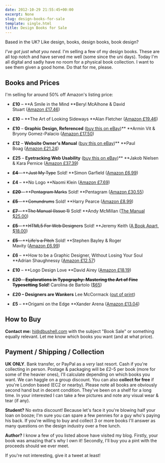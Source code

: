 ```yaml
---
date: 2012-10-29 21:55:45+00:00
excerpt: None
slug: design-books-for-sale
template: single.html
title: Design Books for Sale
---
```


Based in the UK? Like design, books, design books, book design?

_I've got just what you need._ I'm selling a few of my design books. These are all top notch and have served me well (some since the uni days). Today I'm all digital and sadly have no room for a physical book collection. I want to see them given a good home. Do that for me, please.

## Books and Prices

I'm selling for around 50% off Amazon's listing price:

* **£10** – **A Smile in the Mind
**Beryl McAlhone & David Stuart ([Amazon £17.46](http://www.amazon.co.uk/gp/product/0714838128/ref=as_li_ss_tl?ie=UTF8&camp=1634&creative=19450&creativeASIN=0714838128&linkCode=as2&tag=davibush-21))
* **£10** – **The Art of Looking Sideways
**Alan Fletcher ([Amazon £19.46](http://www.amazon.co.uk/gp/product/0714834491/ref=as_li_ss_tl?ie=UTF8&camp=1634&creative=19450&creativeASIN=0714834491&linkCode=as2&tag=davibush-21))
* **£10** – **Graphic Design, Referenced** ([buy this on eBay](http://www.ebay.co.uk/itm/321017309373))**
**Armin Vit & Bryony Gomez-Palacio ([Amazon £17.50](http://www.amazon.co.uk/gp/product/1592537421/ref=as_li_ss_tl?ie=UTF8&camp=1634&creative=19450&creativeASIN=1592537421&linkCode=as2&tag=davibush-21))

* **£12** – **Website Owner's Manual** ([buy this on eBay](http://www.ebay.co.uk/itm/321017332625))**
**Paul Boag ([Amazon £21.24](http://www.amazon.co.uk/gp/product/1933988452/ref=as_li_ss_tl?ie=UTF8&camp=1634&creative=19450&creativeASIN=1933988452&linkCode=as2&tag=davibush-21))
* **£25** – **Eyetracking Web Usability** ([buy this on eBay](http://www.ebay.co.uk/itm/Eyetracking-Web-Usability-/321017320017))**
**Jakob Nielsen & Kara Pernice ([Amazon £37.39](http://www.amazon.co.uk/gp/product/0321498364/ref=as_li_ss_tl?ie=UTF8&camp=1634&creative=19450&creativeASIN=0321498364&linkCode=as2&tag=davibush-21))
* <del>**£4** – </del>**<del>Just My Type</del> Sold!
**Simon Garfield ([Amazon £6.99](http://www.amazon.co.uk/gp/product/1846683025/ref=as_li_ss_tl?ie=UTF8&camp=1634&creative=19450&creativeASIN=1846683025&linkCode=as2&tag=davibush-21))
* **£4** – **No Logo
**Naomi Klein ([Amazon £7.69](http://www.amazon.co.uk/gp/product/000734077X/ref=as_li_ss_tl?ie=UTF8&camp=1634&creative=19450&creativeASIN=000734077X&linkCode=as2&tag=davibush-21))
* <del>**£20** – </del>**<del>Pentagram Marks</del> Sold!
**Pentagram ([Amazon £30.55](http://www.amazon.co.uk/gp/product/1856696685/ref=as_li_ss_tl?ie=UTF8&camp=1634&creative=19450&creativeASIN=1856696685&linkCode=as2&tag=davibush-21))
* <del>**£5** – </del>**<del>Conundrums</del> Sold!
**Harry Pearce ([Amazon £8.99](http://www.amazon.co.uk/gp/product/0061826596/ref=as_li_ss_tl?ie=UTF8&camp=1634&creative=19450&creativeASIN=0061826596&linkCode=as2&tag=davibush-21))
* <del>**£7** – </del>**<del>The Manual (Issue 1)</del> Sold!
**Andy McMillan ([The Manual $25.00](http://alwaysreadthemanual.com/))
* <del>**£5** – </del>**<del>HTML5 For Web Designers</del> Sold!
**Jeremy Keith ([A Book Apart, $18.00](http://www.abookapart.com/products/html5-for-web-designers))
* <del>**£5** – </del>**<del>Life's a Pitch</del> Sold!
**Stephen Bayley & Roger Mavity ([Amazon £6.99](http://www.amazon.co.uk/gp/product/0552156833/ref=as_li_ss_tl?ie=UTF8&camp=1634&creative=19450&creativeASIN=0552156833&linkCode=as2&tag=davibush-21))
* **£6** – **How to be a Graphic Designer, Without Losing Your Soul
**Adrian Shaughnessy ([Amazon £12.57](http://www.amazon.co.uk/gp/product/1856697096/ref=as_li_ss_tl?ie=UTF8&camp=1634&creative=19450&creativeASIN=1856697096&linkCode=as2&tag=davibush-21))
* **£10** – **Logo Design Love
**David Airey ([Amazon £18.19](http://www.amazon.co.uk/gp/product/0321660765/ref=as_li_ss_tl?ie=UTF8&camp=1634&creative=19450&creativeASIN=0321660765&linkCode=as2&tag=davibush-21))
* <del>**£20** – </del>**<del>Explorations in Typography: Mastering the Art of Fine Typesetting</del> Sold!**
Carolina de Bartolo ([$65](http://explorationsintypography.com/buy/))
* **£20 – Designers are Wankers**
Lee McCormack ([out of print](http://www.amazon.co.uk/gp/product/0955096804/ref=as_li_ss_tl?ie=UTF8&camp=1634&creative=19450&creativeASIN=0955096804&linkCode=as2&tag=davibush-21))
* **£5** – **Origami on the Edge
**Xander Arena ([Amazon £13.04](http://www.amazon.co.uk/gp/product/0486468461/ref=as_li_ss_tl?ie=UTF8&camp=1634&creative=19450&creativeASIN=0486468461&linkCode=as2&tag=davibush-21))

## How to Buy

**Contact me:** [hi@dbushell.com](mailto:hi@dbushell.com) with the subject "Book Sale" or something equally relevant. Let me know which books you want (and at what price).

## Payment / Shipping / Collection

**UK ONLY**. Bank transfer, or PayPal as a *very* last resort. Cash if you're collecting in person. Postage & packaging will be £2–5 per book (more for some of the heavier ones), I'll calculate depending on which books you want. We can haggle on a group discount. You can also **collect for free** if  you're London based (EC2 or nearby). Please note all books are obviously second hand but in decent condition. They've been on a shelf for a long time. In your interested I can take a few pictures and note any visual wear & tear (if any).

**Student?** No extra discount! Because let's face it you're blowing half your loan on booze; I'm sure you can spare a few pennies for a guy who's paying his back. If you're willing to buy and collect 3 or more books I'll answer as many questions on the design industry over a free lunch.

**Author?** I know a few of you listed above have visited my blog. Firstly, your book was amazing that's why I own it! Secondly, I'll buy you a pint with the proceeds should we ever meet.

If you're not interesting, give it a tweet at least!
